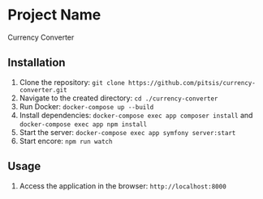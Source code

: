 # Project Name

Currency Converter

## Installation

1. Clone the repository: `git clone https://github.com/pitsis/currency-converter.git`
2. Navigate to the created directory: `cd ./currency-converter`
3. Run Docker: `docker-compose up --build`
4. Install dependencies: `docker-compose exec app composer install` and `docker-compose exec app npm install`
5. Start the server: `docker-compose exec app symfony server:start`
6. Start encore: `npm run watch`

## Usage

1. Access the application in the browser: `http://localhost:8000`
